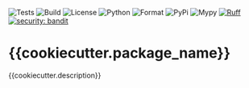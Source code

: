 ![Tests](https://github.com/{{cookiecutter.owner}}/{{cookiecutter.package_name}}/workflows/Tests/badge.svg)
![Build](https://github.com/{{cookiecutter.owner}}/{{cookiecutter.package_name}}/workflows/Publish/badge.svg)
![License](https://img.shields.io/github/license/{{cookiecutter.owner}}/{{cookiecutter.package_name}})
![Python](https://img.shields.io/pypi/pyversions/{{cookiecutter.package_name}})
![Format](https://img.shields.io/pypi/format/{{cookiecutter.package_name}})
![PyPi](https://img.shields.io/pypi/v/{{cookiecutter.package_name}})
![Mypy](https://img.shields.io/badge/mypy-checked-blue)
[![Ruff](https://img.shields.io/endpoint?url=https://raw.githubusercontent.com/charliermarsh/ruff/main/assets/badge/v1.json)](https://github.com/charliermarsh/ruff)
[![security: bandit](https://img.shields.io/badge/security-bandit-yellow.svg)](https://github.com/PyCQA/bandit)

# {{cookiecutter.package_name}}

{{cookiecutter.description}}
